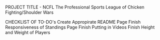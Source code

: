 PROJECT TITLE - NCFL
The Professional Sports League of Chicken Fighting/Shoulder Wars

CHECKLIST OF TO-DO's
Create Appropirate README Page
Finish Responsiveness of Standings Page
Finish Putting in Videos
Finish Height and Weight of Players